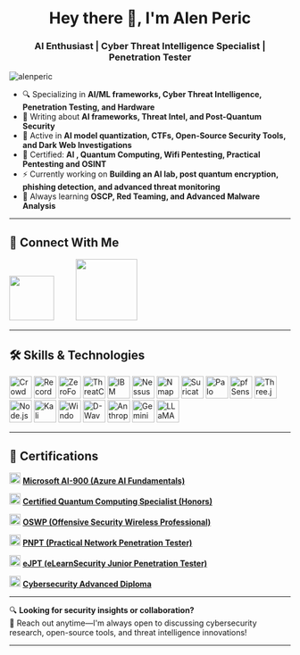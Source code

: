  <h1 align="center">Hey there 👋, I'm Alen Peric</h1>
<h3 align="center">AI Enthusiast | Cyber Threat Intelligence Specialist | Penetration Tester</h3>

<p align="left">
  <img src="https://komarev.com/ghpvc/?username=alenperic&label=Profile%20views&color=0e75b6&style=flat" alt="alenperic" />
</p>

- 🔍 Specializing in **AI/ML frameworks, Cyber Threat Intelligence, Penetration Testing, and Hardware**  
- 📝 Writing about **AI frameworks, Threat Intel, and Post-Quantum Security**  
- 🚀 Active in **AI model quantization, CTFs, Open-Source Security Tools, and Dark Web Investigations**  
- 📜 Certified: **AI , Quantum Computing, Wifi Pentesting, Practical Pentesting and OSINT**  
- ⚡ Currently working on **Building an AI lab, post quantum encryption, phishing detection, and advanced threat monitoring**  
- 🎯 Always learning **OSCP, Red Teaming, and Advanced Malware Analysis**  

---

## 🔗 Connect With Me

<p align="left">
  <a href="https://www.linkedin.com/in/alen-peric/" target="LinkedIn">
    <img src="https://upload.wikimedia.org/wikipedia/commons/1/19/LinkedIn_logo.svg" width="80"/></a>&nbsp;&nbsp;&nbsp;&nbsp;&nbsp;&nbsp;&nbsp;&nbsp;&nbsp;
  <a href="mailto:alenperic@protonmail.com">
    <img src="https://upload.wikimedia.org/wikipedia/commons/thumb/f/fc/ProtonMail_logo.svg/2560px-ProtonMail_logo.svg.png" width="110"/>
  </a>
</p>

</p>

---

## 🛠 Skills & Technologies

<p align="left">
  <img src="https://images.store.crowdstrike.com/9748z14dd5zg/6m7LqQ9IFmkoQYbEh7jAYB/dc3822f96d8fd9824b6cb0fe53331694/Falcon_Fusion_for_Microsoft_Teams_logo" alt="CrowdStrike" width="40" height="40"/>
  <img src="https://go.recordedfuture.com/hs-fs/hubfs/Square%20Logo%20-%20Digital%20(RGB)%20-%20Recorded%20Future%20Blue.png?width=1130&height=949&name=Square%20Logo%20-%20Digital%20(RGB)%20-%20Recorded%20Future%20Blue.png" alt="Recorded Future" width="40" height="40"/>
  <img src="https://content.zerofox.com/wp-content/uploads/2024/04/zerofox-icon-696x696-1.png" alt="ZeroFox" width="40" height="40"/>
  <img src="https://threatconnect.com/wp-content/uploads/2022/11/ThreatConnect-Logo-Logo-Mark-RGB-500px-whitespace-1.png" alt="ThreatConnect" width="40" height="40"/>
  <img src="https://i0.wp.com/13.38.13.144/wp-content/uploads/2022/10/qradar.png?resize=640%2C640" alt="IBM QRadar" width="40" height="40"/>
  <img src="https://store-images.s-microsoft.com/image/apps.38522.982b9689-4efc-4e73-9ac8-ed206b854dcd.e419f665-5562-456d-92a6-7f26ced72d52.1b14fc39-fa3b-474c-a164-e90446af829b" alt="Nessus" width="40" height="40"/>
  <img src="https://nmap.org/images/nmap-logo-256x256.png" alt="Nmap" width="40" height="40"/>
  <img src="https://suricata.io/wp-content/uploads/2023/09/Suricata_logo_600x600-1.png" alt="Suricata" width="40" height="40"/>
  <img src="https://cdn.worldvectorlogo.com/logos/palo-alto-networks-1.svg" alt="Palo Alto Networks" width="40" height="40"/>
  <img src="https://wpcomputersolutions.com/wp-content/uploads/2018/07/pfsense-logo-e1534531558807.png" alt="pfSense" width="40" height="40"/>
  <img src="https://onecode.co.il/wp-content/uploads/2021/11/three-js-logo.png" alt="Three.js" width="40" height="40"/>
  <img src="https://e7.pngegg.com/pngimages/306/37/png-clipart-node-js-logo-node-js-javascript-web-application-express-js-computer-software-others-miscellaneous-text.png" alt="Node.js" width="40" height="40"/>
  <img src="https://upload.wikimedia.org/wikipedia/commons/thumb/2/2b/Kali-dragon-icon.svg/2048px-Kali-dragon-icon.svg.png" alt="Kali Linux" width="40" height="40"/>
  <img src="https://cdn.freebiesupply.com/logos/large/2x/windows-server-2-logo-png-transparent.png" alt="Windows Server" width="40" height="40"/>
  <img src="https://companieslogo.com/img/orig/QBTS-dfc9fb9b.png?t=1720244493" alt="D-Wave" width="40" height="40"/>
  <img src="https://companieslogo.com/img/orig/anthropic-49a0ad78.png?t=1720244494" alt="Anthropic" width="40" height="40"/>
  <img src="https://www.pngall.com/wp-content/uploads/16/Google-Gemini-Logo-Transparent.png" alt="Gemini" width="40" height="40"/>
  <img src="https://zorgle.co.uk/wp-content/uploads/2024/11/Meta-ai-logo.png" alt="LLaMA" width="40" height="40"/>
</p>

---

## 📜 Certifications  

  <img src="https://learn.microsoft.com/media/learn/certification/badges/microsoft-certified-fundamentals-badge.svg" width="20" height="20"/> [**Microsoft AI-900 (Azure AI Fundamentals)**](https://learn.microsoft.com/en-us/users/alenperic/credentials/95094fa24f61b78e)  

  <img src="https://images.credly.com/size/340x340/images/19819aa3-fe84-4eab-899a-57e9e022cb66/image.png" width="20" height="20"/> [**Certified Quantum Computing Specialist (Honors)**](https://www.credly.com/badges/0997dc9e-fd48-4240-9c17-54c20e6fe0aa/linked_in_profile)  
  
  <img src="https://www.offsec.com/_astro/OSWP.B_vGDtA8_Z140i8n.svg" width="20" height="20"/> [**OSWP (Offensive Security Wireless Professional)**](https://www.credential.net/3ab63a87-dd1b-485d-a22a-12e1a4d1a751)  

  <img src="https://certifications.tcm-sec.com/wp-content/uploads/2024/08/PNPT.webp" width="20" height="20"/> [**PNPT (Practical Network Penetration Tester)**](https://www.credential.net/c5423b58-8449-41a3-bb3b-065419dceed7)  
  
  <img src="https://miro.medium.com/v2/resize:fit:309/0*uBRs0iZPkIeOKdOm.png" width="20" height="20"/> [**eJPT (eLearnSecurity Junior Penetration Tester)**](https://verified.elearnsecurity.com/certificates/65a1d03a-00f4-4f34-9da9-281d31098e4b)  

  <img src="https://fanshawe-static.bookware3000.ca/item/large/d6/d63df0f02319eba1c308fa7cde6efba77a0ddb76b16cd7b65d19825b72c6d099.png" width="20" height="20"/> [**Cybersecurity Advanced Diploma**](https://www.parchment.com/u/award/d1d4130de735fb9aeeda5e137327a8f1) 


---

🔍 **Looking for security insights or collaboration?**  
📩 Reach out anytime—I'm always open to discussing cybersecurity research, open-source tools, and threat intelligence innovations!

---
